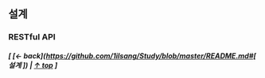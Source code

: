 ## 설계
### RESTful API

##### [ [← back](https://github.com/1ilsang/Study/blob/master/README.md#[ 설계 ]) | [↑ top](https://github.com/cholnh/study-cs/blob/main/post/question/architecture/index.md#설계) ]